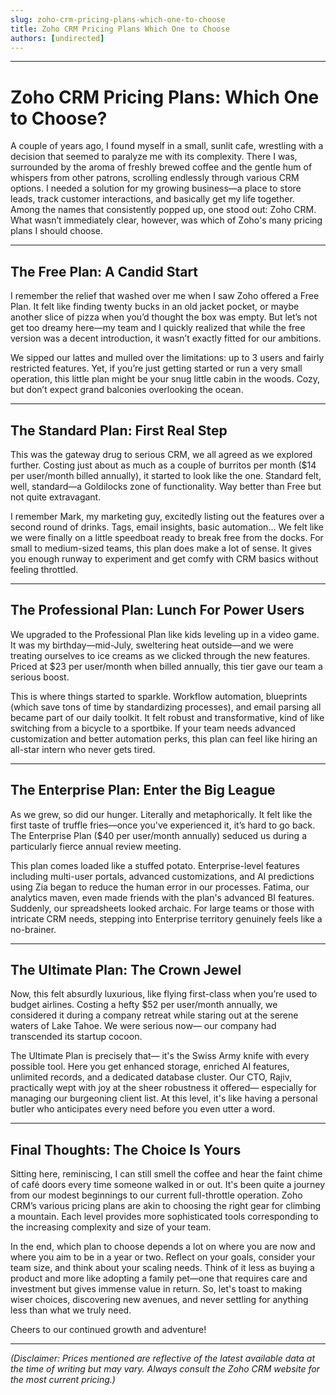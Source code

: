 ```yaml
---
slug: zoho-crm-pricing-plans-which-one-to-choose
title: Zoho CRM Pricing Plans Which One to Choose
authors: [undirected]
---
```


---
# Zoho CRM Pricing Plans: Which One to Choose?

A couple of years ago, I found myself in a small, sunlit cafe, wrestling with a decision that seemed to paralyze me with its complexity. There I was, surrounded by the aroma of freshly brewed coffee and the gentle hum of whispers from other patrons, scrolling endlessly through various CRM options. I needed a solution for my growing business—a place to store leads, track customer interactions, and basically get my life together. Among the names that consistently popped up, one stood out: Zoho CRM. What wasn’t immediately clear, however, was which of Zoho's many pricing plans I should choose.

---

## The Free Plan: A Candid Start

I remember the relief that washed over me when I saw Zoho offered a Free Plan. It felt like finding twenty bucks in an old jacket pocket, or maybe another slice of pizza when you’d thought the box was empty. But let’s not get too dreamy here—my team and I quickly realized that while the free version was a decent introduction, it wasn’t exactly fitted for our ambitions.

We sipped our lattes and mulled over the limitations: up to 3 users and fairly restricted features. Yet, if you’re just getting started or run a very small operation, this little plan might be your snug little cabin in the woods. Cozy, but don’t expect grand balconies overlooking the ocean.

---

## The Standard Plan: First Real Step

This was the gateway drug to serious CRM, we all agreed as we explored further. Costing just about as much as a couple of burritos per month ($14 per user/month billed annually), it started to look like the one. Standard felt, well, standard—a Goldilocks zone of functionality. Way better than Free but not quite extravagant.

I remember Mark, my marketing guy, excitedly listing out the features over a second round of drinks. Tags, email insights, basic automation... We felt like we were finally on a little speedboat ready to break free from the docks. For small to medium-sized teams, this plan does make a lot of sense. It gives you enough runway to experiment and get comfy with CRM basics without feeling throttled.

---

## The Professional Plan: Lunch For Power Users

We upgraded to the Professional Plan like kids leveling up in a video game. It was my birthday—mid-July, sweltering heat outside—and we were treating ourselves to ice creams as we clicked through the new features. Priced at $23 per user/month when billed annually, this tier gave our team a serious boost.

This is where things started to sparkle. Workflow automation, blueprints (which save tons of time by standardizing processes), and email parsing all became part of our daily toolkit. It felt robust and transformative, kind of like switching from a bicycle to a sportbike. If your team needs advanced customization and better automation perks, this plan can feel like hiring an all-star intern who never gets tired.

---

## The Enterprise Plan: Enter the Big League

As we grew, so did our hunger. Literally and metaphorically. It felt like the first taste of truffle fries—once you've experienced it, it’s hard to go back. The Enterprise Plan ($40 per user/month annually) seduced us during a particularly fierce annual review meeting.

This plan comes loaded like a stuffed potato. Enterprise-level features including multi-user portals, advanced customizations, and AI predictions using Zia began to reduce the human error in our processes. Fatima, our analytics maven, even made friends with the plan's advanced BI features. Suddenly, our spreadsheets looked archaic. For large teams or those with intricate CRM needs, stepping into Enterprise territory genuinely feels like a no-brainer.

---

## The Ultimate Plan: The Crown Jewel

Now, this felt absurdly luxurious, like flying first-class when you’re used to budget airlines. Costing a hefty $52 per user/month annually, we considered it during a company retreat while staring out at the serene waters of Lake Tahoe. We were serious now— our company had transcended its startup cocoon.

The Ultimate Plan is precisely that— it's the Swiss Army knife with every possible tool. Here you get enhanced storage, enriched AI features, unlimited records, and a dedicated database cluster. Our CTO, Rajiv, practically wept with joy at the sheer robustness it offered— especially for managing our burgeoning client list. At this level, it's like having a personal butler who anticipates every need before you even utter a word.

---

## Final Thoughts: The Choice Is Yours

Sitting here, reminiscing, I can still smell the coffee and hear the faint chime of café doors every time someone walked in or out. It's been quite a journey from our modest beginnings to our current full-throttle operation. Zoho CRM’s various pricing plans are akin to choosing the right gear for climbing a mountain. Each level provides more sophisticated tools corresponding to the increasing complexity and size of your team.

In the end, which plan to choose depends a lot on where you are now and where you aim to be in a year or two. Reflect on your goals, consider your team size, and think about your scaling needs. Think of it less as buying a product and more like adopting a family pet—one that requires care and investment but gives immense value in return. So, let's toast to making wiser choices, discovering new avenues, and never settling for anything less than what we truly need.

Cheers to our continued growth and adventure!

---

*(Disclaimer: Prices mentioned are reflective of the latest available data at the time of writing but may vary. Always consult the Zoho CRM website for the most current pricing.)*